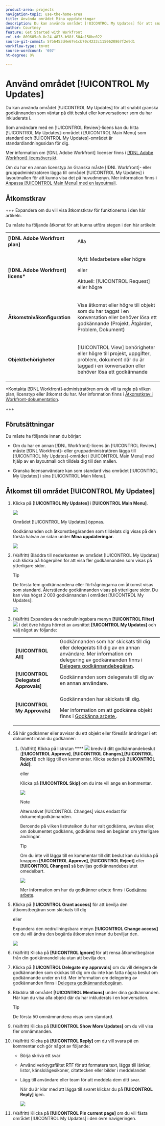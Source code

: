```yaml
---
product-area: projects
navigation-topic: use-the-home-area
title: Använda området Mina uppdateringar
description: Du kan använda området [!UICONTROL My Updates] för att snabbt granska godkännanden som väntar på ditt beslut eller konversationer som du har inkluderats i.
author: Courtney
feature: Get Started with Workfront
exl-id: 809605a0-8c24-4873-b98f-504a158be022
source-git-commit: 57b6453d4e67e1cb70c4233c1150620867f2e9d1
workflow-type: tm+mt
source-wordcount: '697'
ht-degree: 0%

---
```


# Använd området [!UICONTROL My Updates]


Du kan använda området [!UICONTROL My Updates] för att snabbt granska godkännanden som väntar på ditt beslut eller konversationer som du har inkluderats i.

Som användare med en [!UICONTROL Review]-licens kan du hitta [!UICONTROL My Updates]-området i [!UICONTROL Main Menu] som standard och [!UICONTROL My Updates]-området är standardlandningssidan för dig.

Mer information om [!DNL Adobe Workfront] licenser finns i [[!DNL Adobe Workfront] licensöversikt](../../../administration-and-setup/add-users/access-levels-and-object-permissions/wf-licenses.md).

Om du har en annan licenstyp än Granska måste [!DNL Workfront]- eller gruppadministratören lägga till området [!UICONTROL My Updates] i layoutmallen för att kunna visa det på huvudmenyn. Mer information finns i [Anpassa [!UICONTROL Main Menu] med en layoutmall](../../../administration-and-setup/customize-workfront/use-layout-templates/customize-main-menu.md).

## Åtkomstkrav

+++ Expandera om du vill visa åtkomstkrav för funktionerna i den här artikeln.

Du måste ha följande åtkomst för att kunna utföra stegen i den här artikeln:

<table style="table-layout:auto"> 
 <col> 
 <col> 
 <tbody> 
  <tr> 
   <td role="rowheader"><strong>[!DNL Adobe Workfront plan]</strong></td> 
   <td> <p>Alla</p> </td> 
  </tr> 
  <tr> 
   <td role="rowheader"><strong>[!DNL Adobe Workfront] licens*</strong></td> 
   <td> <p>Nytt: Medarbetare eller högre</p>
   eller   
   <p>Aktuell: [!UICONTROL Request] eller högre</p> </td> 
  </tr> 
  <tr> 
   <td role="rowheader"><strong>Åtkomstnivåkonfiguration</strong></td> 
   <td> <p>Visa åtkomst eller högre till objekt som du har taggat i en konversation eller behöver lösa ett godkännande (Projekt, Åtgärder, Problem, Dokument)</p> </td> 
  </tr> 
  <tr> 
   <td role="rowheader"><strong>Objektbehörigheter</strong></td> 
   <td> <p>[!UICONTROL View] behörigheter eller högre till projekt, uppgifter, problem, dokument där du är taggad i en konversation eller behöver lösa ett godkännande</p> </td> 
  </tr> 
 </tbody> 
</table>

*Kontakta [!DNL Workfront]-administratören om du vill ta reda på vilken plan, licenstyp eller åtkomst du har. Mer information finns i [Åtkomstkrav i Workfront-dokumentation](/help/quicksilver/administration-and-setup/add-users/access-levels-and-object-permissions/access-level-requirements-in-documentation.md).

+++

## Förutsättningar

Du måste ha följande innan du börjar:

* Om du har en annan [!DNL Workfront]-licens än [!UICONTROL Review] måste [!DNL Workfront]- eller gruppadministratören lägga till [!UICONTROL My Updates]-området i [!UICONTROL Main Menu] med hjälp av en layoutmall och tilldela dig till den mallen.

* Granska licensanvändare kan som standard visa området [!UICONTROL My Updates] i sina [!UICONTROL Main Menu].

## Åtkomst till området [!UICONTROL My Updates]

1. Klicka på **[!UICONTROL My Updates]** i **[!UICONTROL Main Menu]**.

   ![](assets/access-my-updates-from-main-menu-reviewer-user-nwe-350x294.png)

   Området [!UICONTROL My Updates] öppnas.

   Godkännanden och åtkomstbegäranden som tilldelats dig visas på den första halvan av sidan under **Mina uppdateringar**.

   ![](assets/my-updates-mentions-for-reviwers-nwe-350x418.png)

1. (Valfritt) Bläddra till nederkanten av området [!UICONTROL My Updates] och klicka på högerpilen för att visa fler godkännanden som visas på ytterligare sidor.

   >[!TIP]
   >
   >De första fem godkännandena eller förfrågningarna om åtkomst visas som standard. Återstående godkännanden visas på ytterligare sidor. Du kan visa högst 2 000 godkännanden i området [!UICONTROL My Updates].

   ![](assets/pagination-for-my-updates-page-highlighted-nwe-350x78.png)

1. (Valfritt) Expandera den nedrullningsbara menyn **[!UICONTROL Filter]** ![](assets/filter-nwepng.png) i det övre högra hörnet av avsnittet **[!UICONTROL My Updates]** och välj något av följande:

   <table style="table-layout:auto"> 
    <col> 
    </col> 
    <col> 
    </col> 
    <tbody> 
     <tr> 
      <td role="rowheader"><strong>[!UICONTROL All]</strong></td> 
      <td>Godkännanden som har skickats till dig eller delegerats till dig av en annan användare. Mer information om delegering av godkännanden finns i <a href="../../../review-and-approve-work/manage-approvals/delegate-approval-requests.md" class="MCXref xref">Delegera godkännandebegäran</a>. </td> 
     </tr> 
     <tr> 
      <td role="rowheader"><strong>[!UICONTROL Delegated Approvals]</strong></td> 
      <td>Godkännanden som delegerats till dig av en annan användare. </td> 
     </tr> 
     <tr> 
      <td role="rowheader"><strong>[!UICONTROL My Approvals]</strong></td> 
      <td> <p>Godkännanden har skickats till dig. </p> <p>Mer information om att godkänna objekt finns i <a href="../../../review-and-approve-work/manage-approvals/approving-work.md" class="MCXref xref">Godkänna arbete </a>.</p> </td> 
     </tr> 
    </tbody> 
   </table>

1. Så här godkänner eller avvisar du ett objekt eller föreslår ändringar i ett dokument innan du godkänner:

   1. (Valfritt) Klicka på listrutan **** ![](assets/down-arrow-blue.png) bredvid ditt godkännandebeslut (**[!UICONTROL Approve]**, **[!UICONTROL Changes]**,**[!UICONTROL Reject]**) och lägg till en kommentar. Klicka sedan på **[!UICONTROL Add]**.

      eller

      Klicka på **[!UICONTROL Skip]** om du inte vill ange en kommentar.

      ![](assets/approval-decision-buttons-in-my-updates-with-comment-box-nwe-350x183.png)

      >[!NOTE]
      >
      >Alternativet [!UICONTROL Changes] visas endast för dokumentgodkännanden.

      Beroende på vilken listruteikon du har valt godkänns, avvisas eller, om dokumentet godkänns, godkänns med en begäran om ytterligare ändringar.

      >[!TIP]
      >
      >Om du inte vill lägga till en kommentar till ditt beslut kan du klicka på knappen **[!UICONTROL Approve]**, **[!UICONTROL Reject]** eller **[!UICONTROL Changes]** så beviljas godkännandebeslutet omedelbart.
      >
      >
      >![](assets/approval-decision-buttons-in-my-updates-nwe-350x169.png)
      >
      >Mer information om hur du godkänner arbete finns i [Godkänna arbete](../../../review-and-approve-work/manage-approvals/approving-work.md).

1. Klicka på **[!UICONTROL Grant access]** för att bevilja den åtkomstbegäran som skickats till dig

   eller

   Expandera den nedrullningsbara menyn **[!UICONTROL Change access]** om du vill ändra den begärda åtkomsten innan du beviljar den.

   ![](assets/grant-access-button-in-my-updates-nwe-350x224.png)

1. (Valfritt) Klicka på **[!UICONTROL Ignore]** för att rensa åtkomstbegäran från din godkännandelista utan att bevilja den.
1. Klicka på **[!UICONTROL Delegate my approvals]** om du vill delegera de godkännanden som skickas till dig om du inte kan fatta några beslut om godkännande under en tid. Mer information om delegering av godkännanden finns i [Delegera godkännandebegäran](../../../review-and-approve-work/manage-approvals/delegate-approval-requests.md).
1. Bläddra till området **[!UICONTROL Mentions]** under dina godkännanden. Här kan du visa alla objekt där du har inkluderats i en konversation.

   >[!TIP]
   >
   >De första 50 omnämnandena visas som standard.

1. (Valfritt) Klicka på **[!UICONTROL Show More Updates]** om du vill visa fler omnämnanden.
1. (Valfritt) Klicka på **[!UICONTROL Reply]** om du vill svara på en kommentar och gör något av följande:
   * Börja skriva ett svar
   * Använd verktygsfältet RTF för att formatera text, lägga till länkar, listor, känslolägesikoner, citattecken eller bilder i meddelandet
   * Lägg till användare eller team för att meddela dem ditt svar.

     När du är klar med att lägga till svaret klickar du på **[!UICONTROL Reply]** igen.

     ![](assets/reply-in-the-my-updates-area.png)
1. (Valfritt) Klicka på **[!UICONTROL Pin current page]** om du vill fästa området [!UICONTROL My Updates] i den övre navigeringen.

